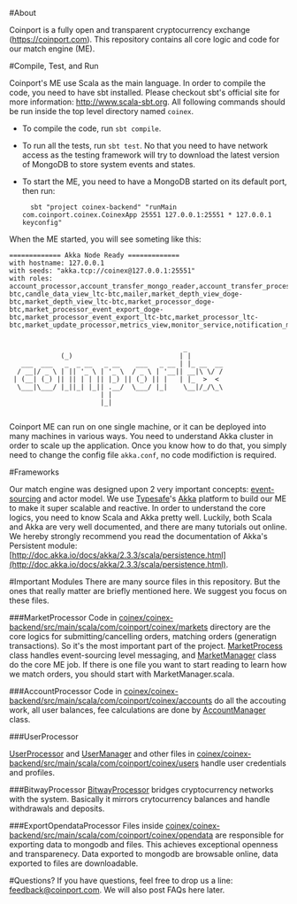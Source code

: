 #About

Coinport is a fully open and transparent cryptocurrency exchange (https://coinport.com). This repository contains all core logic and code for our match engine (ME).

#Compile, Test, and Run

Coinport's ME use Scala as the main language. In order to compile the code, you need to have sbt installed. Please checkout sbt's official site for more information: http://www.scala-sbt.org. All following commands should be run inside the top level directory named `coinex`.

- To compile the code, run `sbt compile`.
- To run all the tests, run `sbt test`. No that you need to have network access as the testing framework will try to download the latest version of MongoDB to store system events and states.
- To start the ME, you need to have a MongoDB started on its default port, then run:


		sbt "project coinex-backend" "runMain com.coinport.coinex.CoinexApp 25551 127.0.0.1:25551 * 127.0.0.1 keyconfig"

When the ME started, you will see someting like this:

```
============= Akka Node Ready =============
with hostname: 127.0.0.1
with seeds: "akka.tcp://coinex@127.0.0.1:25551"
with roles: account_processor,account_transfer_mongo_reader,account_transfer_processor,account_view,api_auth_processor,api_auth_view,asset_view,bitway_processor_btc,bitway_processor_doge,bitway_processor_ltc,bitway_receiver_btc,bitway_receiver_doge,bitway_receiver_ltc,bitway_view_btc,bitway_view_doge,bitway_view_ltc,candle_data_view_doge-btc,candle_data_view_ltc-btc,mailer,market_depth_view_doge-btc,market_depth_view_ltc-btc,market_processor_doge-btc,market_processor_event_export_doge-btc,market_processor_event_export_ltc-btc,market_processor_ltc-btc,market_update_processor,metrics_view,monitor_service,notification_mongo,opendata_exporter,order_mongo_reader,order_mongo_writer,robot_processor,transaction_mongo_reader,transaction_mongo_writer,user_mongo_writer,user_processor


                                            _
             (_)                           | |
   ___  ___   _  _ __   _ __    ___   _ __ | |_ __  __
  / __|/ _ \ | || '_ \ | '_ \  / _ \ | '__|| __|\ \/ /
 | (__| (_) || || | | || |_) || (_) || |   | |_  >  <
  \___|\___/ |_||_| |_|| .__/  \___/ |_|    \__|/_/\_\
                       | |
                       |_|
                       
```                      

Coinport ME can run on one single machine, or it can be deployed into many machines in various ways. You need to understand Akka cluster in order to scale up the application. Once you know how to do that, you simply need to change the config file `akka.conf`, no code modifiction is required.


#Frameworks

Our match engine was designed upon 2 very important concepts: [event-sourcing](http://www.martinfowler.com/eaaDev/EventSourcing.html) and actor model. We use [Typesafe](http://typesafe.com)'s [Akka](http://akka.io) platform to build our ME to make it super scalable and reactive. In order to understand the core logics, you need to know Scala and Akka pretty well. Luckily, both Scala and Akka are very well documented, and there are many tutorials out online. We hereby strongly recommend you read the documentation of Akka's Persistent module: [http://doc.akka.io/docs/akka/2.3.3/scala/persistence.html](http://doc.akka.io/docs/akka/2.3.3/scala/persistence.html).

#Important Modules
There are many source files in this repository. But the ones that really matter are briefly mentioned here. We suggest you focus on these files.

###MarketProcessor
Code in [coinex/coinex-backend/src/main/scala/com/coinport/coinex/markets](https://github.com/coinport/MatchEngine/tree/master/coinex/coinex-backend/src/main/scala/com/coinport/coinex/markets) directory are the core logics for submitting/cancelling orders, matching orders (generatign transactions). So it's the most important part of the project. [MarketProcess](https://github.com/coinport/MatchEngine/blob/master/coinex/coinex-backend/src/main/scala/com/coinport/coinex/markets/MarketProcessor.scala) class handles event-sourcing level messaging, and [MarketManager](https://github.com/coinport/MatchEngine/blob/master/coinex/coinex-backend/src/main/scala/com/coinport/coinex/markets/MarketManager.scala) class do the core ME job. If there is one file you want to start reading to learn how we match orders, you should start with MarketManager.scala.

###AccountProcessor
Code in [coinex/coinex-backend/src/main/scala/com/coinport/coinex/accounts](https://github.com/coinport/MatchEngine/tree/master/coinex/coinex-backend/src/main/scala/com/coinport/coinex/accounts) do all the accouting work, all user balances, fee calculations are done by [AccountManager](https://github.com/coinport/MatchEngine/blob/master/coinex/coinex-backend/src/main/scala/com/coinport/coinex/accounts/AccountManager.scala) class.

###UserProcessor

[UserProcessor](https://github.com/coinport/MatchEngine/blob/master/coinex/coinex-backend/src/main/scala/com/coinport/coinex/users/UserProcessor.scala) and [UserManager](https://github.com/coinport/MatchEngine/blob/master/coinex/coinex-backend/src/main/scala/com/coinport/coinex/users/UserManager.scala) and other files in [coinex/coinex-backend/src/main/scala/com/coinport/coinex/users](https://github.com/coinport/MatchEngine/tree/master/coinex/coinex-backend/src/main/scala/com/coinport/coinex/users) handle user credentials and profiles.

###BitwayProcessor
[BitwayProcessor](https://github.com/coinport/MatchEngine/tree/master/coinex/coinex-backend/src/main/scala/com/coinport/coinex/bitway) bridges cryptocurrency networks with the system. Basically it mirrors crytocurrency balances and handle withdrawals and deposits.


###ExportOpendataProcessor
Files inside [coinex/coinex-backend/src/main/scala/com/coinport/coinex/opendata](https://github.com/coinport/MatchEngine/tree/master/coinex/coinex-backend/src/main/scala/com/coinport/coinex/opendata) are responsible for exporting data to mongodb and files. This achieves exceptional openness and transparenecy. Data exported to mongodb are browsable online, data exported to files are downloadable.


#Questions?
If you have questions, feel free to drop us a line: [feedback@coinport.com](mailto:feedback@coinport.com). We will also post FAQs here later.
